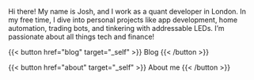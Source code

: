 Hi there! My name is Josh, and I work as a quant developer in London. In my free time, I dive into personal projects like app development, home automation, trading bots, and tinkering with addressable LEDs. I’m passionate about all things tech and finance!

{{< button href="blog" target="_self" >}}
Blog
{{< /button >}}

{{< button href="about" target="_self" >}}
About me
{{< /button >}}
